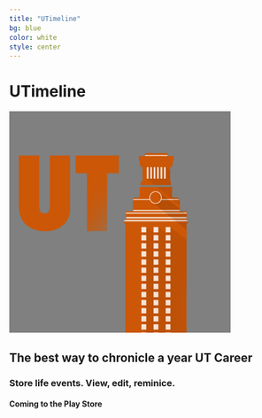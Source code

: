 ```yaml
---
title: "UTimeline"
bg: blue
color: white
style: center
---
```


# UTimeline

<img class="roundrect" alt="photo" src="img/ico.png" width="400">

## The best way to chronicle a year UT Career

### Store life events. View, edit, reminice.

#### Coming to the Play Store

<br>

